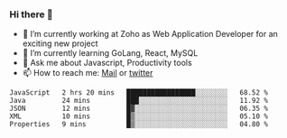 ### Hi there 👋

- 🔭 I’m currently working at Zoho as Web Application Developer for an exciting new project
- 🌱 I’m currently learning GoLang, React, MySQL
- 💬 Ask me about Javascript, Productivity tools 
- 📫 How to reach me: [Mail](mailto:kvaishak47@gmail.com) or [twitter](https://twitter.com/_kvaishak)

<!--START_SECTION:waka-->
```text
JavaScript   2 hrs 20 mins   █████████████████░░░░░░░░   68.52 % 
Java         24 mins         ███░░░░░░░░░░░░░░░░░░░░░░   11.92 % 
JSON         12 mins         █▓░░░░░░░░░░░░░░░░░░░░░░░   06.35 % 
XML          10 mins         █▒░░░░░░░░░░░░░░░░░░░░░░░   05.10 % 
Properties   9 mins          █▒░░░░░░░░░░░░░░░░░░░░░░░   04.80 % 
```
<!--END_SECTION:waka-->
